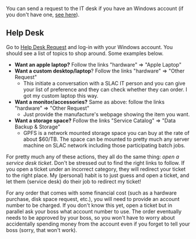 You can send a request to the IT desk if you have an Windows account (if you don't have one, [see here](guides/account.md)). 

## Help Desk
Go to [Help Desk Request](https://slacprod.service-now.com/ess/) and log-in with your Windows account. You should see a list of topics to shop around. Some examples below.

* **Want an apple laptop?** Follow the links "hardware" => "Apple Laptop"
* **Want a custom desktop/laptop**? Follow the links "hardware" => "Other Request"
     * This initiate a conversation with a SLAC IT person and you can give your list of preference and they can check whether they can order. I got my custom laptop this way.
* **Want a monitor/accessories?** Same as above: follow the links "hardware" => "Other Request"
     * Just provide the manufacture's webpage showing the item you want.
* **Want a storage space?** Follow the links "Service Catalog" => "Data Backup & Storage"
     * GPFS is a network mounted storage space you can buy at the rate of about $60/TB. The space can be mounted to pretty much any server machine on SLAC network including those participating batch jobs.

For pretty much any of these actions, they all do the same thing: _open a service desk ticket_. Don't be stressed out to find the right links to follow. If you open a ticket under an incorrect category, they will redirect your ticket to the right place. My (personal) habit is to just guess and open a ticket, and let them (service desk) do their job to redirect my ticket!

For any order that comes with some financial cost (such as a hardware purchase, disk space request, etc.), you will need to provide an account number to be charged. If you don't know this yet, open a ticket but in parallel ask your boss what account number to use. The order eventually needs to be approved by your boss, so you won't have to worry about accidentally spending money from the account even if you forget to tell your boss (sorry, that won't work).
